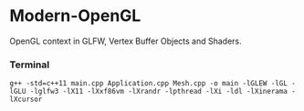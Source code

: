 # Modern-OpenGL
OpenGL context in GLFW, Vertex Buffer Objects and Shaders. 


### Terminal

```
g++ -std=c++11 main.cpp Application.cpp Mesh.cpp -o main -lGLEW -lGL -lGLU -lglfw3 -lX11 -lXxf86vm -lXrandr -lpthread -lXi -ldl -lXinerama -lXcursor

```
